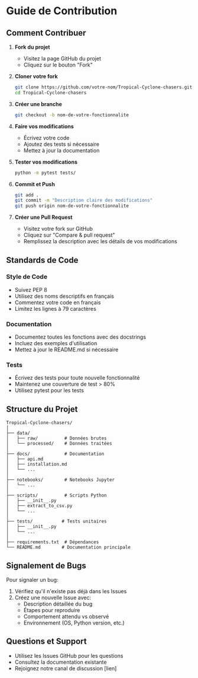 # Guide de Contribution

## Comment Contribuer

1. **Fork du projet**
   - Visitez la page GitHub du projet
   - Cliquez sur le bouton "Fork"

2. **Cloner votre fork**
   ```bash
   git clone https://github.com/votre-nom/Tropical-Cyclone-chasers.git
   cd Tropical-Cyclone-chasers
   ```

3. **Créer une branche**
   ```bash
   git checkout -b nom-de-votre-fonctionnalite
   ```

4. **Faire vos modifications**
   - Écrivez votre code
   - Ajoutez des tests si nécessaire
   - Mettez à jour la documentation

5. **Tester vos modifications**
   ```bash
   python -m pytest tests/
   ```

6. **Commit et Push**
   ```bash
   git add .
   git commit -m "Description claire des modifications"
   git push origin nom-de-votre-fonctionnalite
   ```

7. **Créer une Pull Request**
   - Visitez votre fork sur GitHub
   - Cliquez sur "Compare & pull request"
   - Remplissez la description avec les détails de vos modifications

## Standards de Code

### Style de Code
- Suivez PEP 8
- Utilisez des noms descriptifs en français
- Commentez votre code en français
- Limitez les lignes à 79 caractères

### Documentation
- Documentez toutes les fonctions avec des docstrings
- Incluez des exemples d'utilisation
- Mettez à jour le README.md si nécessaire

### Tests
- Écrivez des tests pour toute nouvelle fonctionnalité
- Maintenez une couverture de test > 80%
- Utilisez pytest pour les tests

## Structure du Projet

```
Tropical-Cyclone-chasers/
│
├── data/
│   ├── raw/          # Données brutes
│   └── processed/    # Données traitées
│
├── docs/             # Documentation
│   ├── api.md
│   ├── installation.md
│   └── ...
│
├── notebooks/        # Notebooks Jupyter
│   └── ...
│
├── scripts/          # Scripts Python
│   ├── __init__.py
│   ├── extract_to_csv.py
│   └── ...
│
├── tests/           # Tests unitaires
│   ├── __init__.py
│   └── ...
│
├── requirements.txt  # Dépendances
└── README.md        # Documentation principale
```

## Signalement de Bugs

Pour signaler un bug:

1. Vérifiez qu'il n'existe pas déjà dans les Issues
2. Créez une nouvelle Issue avec:
   - Description détaillée du bug
   - Étapes pour reproduire
   - Comportement attendu vs observé
   - Environnement (OS, Python version, etc.)

## Questions et Support

- Utilisez les Issues GitHub pour les questions
- Consultez la documentation existante
- Rejoignez notre canal de discussion [lien]
